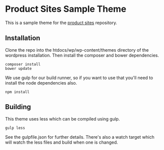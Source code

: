 Product Sites Sample Theme
============================

This is a sample theme for the [product sites](https://github.com/cambell-prince/web-softwaresite) repository.

## Installation ##

Clone the repo into the htdocs/wp/wp-content/themes directory of the wordpress installation.  Then install the composer and bower dependencies.

```
composer install
bower update
```

We use gulp for our build runner, so if you want to use that you'll need to install the node dependencies also.

`npm install`

## Building ##

This theme uses less which can be compiled using gulp.

`gulp less`

See the gulpfile.json for further details.  There's also a watch target which will watch the less files and build when one is changed.

